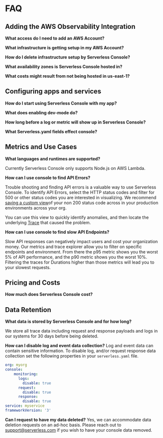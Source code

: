 <!--
title: FAQ
menuText: FAQ
description: Frequently Asked Questions about Serverless Console
menuOrder: 5
-->

# FAQ


## Adding the AWS Observability Integration

**What access do I need to add an AWS Account?**

**What infrastructure is getting setup in my AWS Account?**

**How do I delete infrastructure setup by Serverless Console?**

**What availability zones is Serverless Console hosted in?**

**What costs might result from not being hosted in us-east-1?**

## Configuring apps and services

**How do I start using Serverless Console with my app?**

**What does enabling dev-mode do?**

**How long before a log or metric will show up in Serverless Console?**

**What Serverless.yaml fields effect console?**

## Metrics and Use Cases


**What languages and runtimes are supported?**

Currently Serverless Console only supports Node.js on AWS Lambda.

**How can I use console to find API Errors?**

Trouble shooting and finding API errors is a valuable way to use Serverless
Console. To identify API Errors, select the HTTP status codes and filter for
500 or other status codes you are interested in visualizing. We recommend 
[saving a custom view](using/metrics.md)of your non 200 status code across 
in your production environments across your org. 

You can use this view to quickly identify anomalies, and then locate the
underlying [Trace](using/traces.md) that caused the problem.

**How can I use console to find slow API Endpoints?**

Slow API responses can negatively impact users and cost your organization money.
Our metrics and trace explorer allow you to filter on specific endpoints and
environment. From there the p95 metric shows you the worst 5% of API
performance, and the p90 metric shows you the worst 10%. Filtering the traces
for Durations higher than those metrics will lead you to your slowest requests. 


## Pricing and Costs

**How much does Serverless Console cost?**
 


## Data Retention

**What data is stored by Serverless Console and for how long?**

We store all trace data including request and response payloads
and logs in our systems for 30 days before being deleted.

**How can I disable log and event data collection?**
Log and event data can contain sensitive information. 
To disable log, and/or request response data collection 
set the following properties in your `serverless.yaml` file.

```yaml
org: myorg
console: 
    monitoring:
      logs:
        disable: true
      request:
        disable: true
      response:
        disable: true
service: myservice
frameworkVersion: '3'
```

**Can I request to have my data deleted?**
Yes, we can accommodate data deletion requests on an ad-hoc basis.
Please reach out to support@serverless.com if you wish to have your
console data removed.
